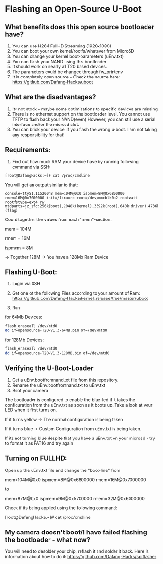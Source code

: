 # Flashing an Open-Source U-Boot

## What benefits does this open source bootloader have?

1. You can use H264 FullHD Streaming (1920x1080)
2. You can boot your own kernel/rootfs/whatever from MicroSD
3. You can change your kernel boot-parameters (uEnv.txt)
4. You can flash your NAND using this bootloader
5. It should work on nearly all T20 based devices.
6. The parameters could be changed through fw_printenv
7. It is completely open source - Check the source here: https://github.com/Dafang-Hacks/uboot


## What are the disadvantages?
1. Its not stock - maybe some optimisations to specific devices are missing
2. There is no ethernet support on the bootloader level. You cannot use TFTP to 
flash back your NAND(even) However, you can still use a serial interface and/or the microsd slot.
3. You can brick your device, if you flash the wrong u-boot. I am not taking any responsibility for that!

## Requirements:

1. Find out how much RAM your device have by running following command via SSH:
```$bash
[root@DafangHacks:~]# cat /proc/cmdline 
```


You will get an output similar to that:

```$bash
console=ttyS1,115200n8 mem=104M@0x0 ispmem=8M@0x6800000 rmem=16M@0x7000000 init=/linuxrc root=/dev/mmcblk0p2 rootwait rootfstype=ext4 rw mtdparts=jz_sfc:256k(boot),2048k(kernel),3392k(root),640k(driver),4736k(appfs),2048k(backupk),640k(backupd),2048k(backupa),256k(config),256k(para),-(flag)
```

Count together the values from each "mem"-section:

mem = 104M

rmem = 16M

ispmem = 8M

-> Together 128M -> You have a 128Mb Ram Device

## Flashing U-Boot:

1. Login via SSH
2. Get one of the following Files according to your amount of Ram:
https://github.com/Dafang-Hacks/kernel_release/tree/master/uboot

3. Run 

for 64Mb Devices:
```bash
flash_eraseall /dev/mtd0
dd if=opensource-T20-V1.3-64MB.bin of=/dev/mtd0
```

for 128Mb Devices:
```bash
flash_eraseall /dev/mtd0
dd if=opensource-T20-V1.3-128MB.bin of=/dev/mtd0
```

## Verifying the U-Boot-Loader
1. Get a uEnv.bootfromnand.txt file from this repository. 
1. Rename the uEnv.bootfromnand.txt to uEnv.txt
2. Boot your camera

The bootloader is configured to enable the blue-led if it takes the configuration from the uEnv.txt as soon as it boots up.
Take a look at your LED when it first turns on.

If it turns yellow -> The normal configuration is being taken

If it turns blue -> Custom Configuration from uEnv.txt is being taken.

If its not turning blue despite that you have a uEnv.txt on your microsd - try to format it as FAT16 and try again


## Turning on FULLHD:

Open up the uEnv.txt file and change the "boot-line" from

mem=104M@0x0 ispmem=8M@0x6800000 rmem=16M@0x7000000

to

mem=87M@0x0 ispmem=9M@0x5700000 rmem=32M@0x6000000
 
 
Check if its being applied using the following command:

[root@DafangHacks:~]# cat /proc/cmdline



## My camera doesn't boot/I have failed flashing the bootloader - what now?
You will need to desolder your chip, reflash it and solder it back.
Here is information about how to do it:
https://github.com/Dafang-Hacks/spiflasher
